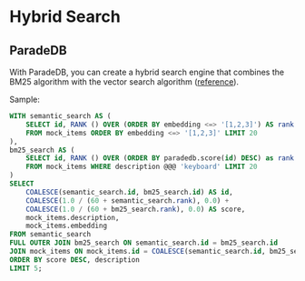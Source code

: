 # Hybrid Search

## ParadeDB

With ParadeDB, you can create a hybrid search engine that combines the BM25 algorithm with the vector search algorithm ([reference](https://docs.paradedb.com/documentation/guides/hybrid)).

Sample:
```sql
WITH semantic_search AS (
    SELECT id, RANK () OVER (ORDER BY embedding <=> '[1,2,3]') AS rank
    FROM mock_items ORDER BY embedding <=> '[1,2,3]' LIMIT 20
),
bm25_search AS (
    SELECT id, RANK () OVER (ORDER BY paradedb.score(id) DESC) as rank
    FROM mock_items WHERE description @@@ 'keyboard' LIMIT 20
)
SELECT
    COALESCE(semantic_search.id, bm25_search.id) AS id,
    COALESCE(1.0 / (60 + semantic_search.rank), 0.0) +
    COALESCE(1.0 / (60 + bm25_search.rank), 0.0) AS score,
    mock_items.description,
    mock_items.embedding
FROM semantic_search
FULL OUTER JOIN bm25_search ON semantic_search.id = bm25_search.id
JOIN mock_items ON mock_items.id = COALESCE(semantic_search.id, bm25_search.id)
ORDER BY score DESC, description
LIMIT 5;
```
